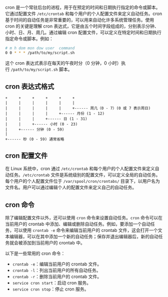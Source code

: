 cron 是一个常驻后台的进程，用于在预定的时间和日期执行指定的命令或脚本。它通过配置文件 `/etc/crontab` 和每个用户的个人配置文件来定义自动任务。cron 基于时间的自动任务是非常重要的，可以用来自动化许多系统管理任务。使用 cron 的关键是理解 cron 表达式，它是由五个时间字段组成的，分别表示分钟、小时、日、月、周几。通过编辑 cron 配置文件，可以定义在特定时间和日期执行指定命令或脚本。例如：

```bash
# m h dom mon dow user	command
0 0 * * * /path/to/my/script.sh
```

这个 cron 表达式表示在每天的午夜时分（0 分钟，0 小时）执行 `/path/to/my/script.sh` 脚本。

## cron 表达式格式

```
*     *     *     *     *     *
|     |     |     |     |     |
|     |     |     |     |     +------ 周几（0 - 7）(0 或 7 表示周日)
|     |     |     |     +------ 月份 (1 - 12)
|     |     |     +------ 日 (1 - 31)
|     |     +------ 小时 (0 - 23)
|     +------ 分钟 (0 - 59)
|
+------ 秒 (0 - 59) 通常省略
```

## cron 配置文件

在 Linux 系统中，cron 通过 `/etc/crontab` 和每个用户的个人配置文件来定义自动任务。`/etc/crontab` 文件是系统级别的配置文件，可以定义全局的自动任务。每个用户的个人配置文件位于 `/var/spool/cron/crontabs/` 目录下，以用户名为文件名。用户可以通过编辑个人的配置文件来定义自己的自动任务。

## cron 命令

除了编辑配置文件以外，还可以使用 `cron` 命令来设置自动任务。`cron` 命令可以在当前用户的 crontab 中添加、编辑或删除自动任务。例如，要添加一个自动任务，可以使用 `crontab -e` 命令来编辑当前用户的 crontab 文件，这会打开一个文本编辑器，可以在其中添加一个新的自动任务；保存并退出编辑器后，新的自动任务就会被添加到当前用户的 crontab 中。

以下是一些常用的 cron 命令：

- `crontab -e`：编辑当前用户的 crontab 文件。
- `crontab -l`：列出当前用户的所有自动任务。
- `crontab -r`：删除当前用户的 crontab 文件。
- `service cron start`：启动 cron 服务。
- `service cron stop`：停止 cron 服务。